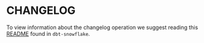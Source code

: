 # CHANGELOG


To view information about the changelog operation we suggest reading this [README](https://github.com/dbt-labs/dbt-snowflake/blob/main/.changes/README.md) found in `dbt-snowflake`.

